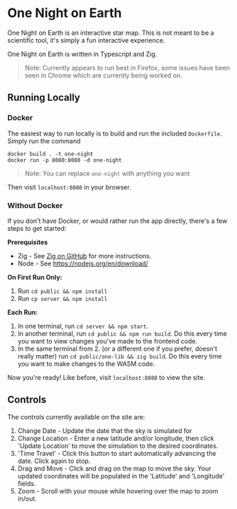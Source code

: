 # One Night on Earth

One Night on Earth is an interactive star map. This is not meant to be a scientific tool, it's simply a fun interactive experience.

One Night on Earth is written in Typescript and Zig.

> Note: Currently appears to run best in Firefox, some issues have been seen in Chrome which are currently being worked on.

## Running Locally

### Docker

The easiest way to run locally is to build and run the included `Dockerfile`. Simply run the command

```
docker build . -t one-night
docker run -p 8080:8080 -d one-night
```

> Note: You can replace `one-night` with anything you want

Then visit `localhost:8080` in your browser.

### Without Docker

If you don't have Docker, or would rather run the app directly, there's a few steps to get started:

**Prerequisites**

- Zig - See [Zig on GitHub](https://github.com/ziglang/zig) for more instructions.
- Node - See https://nodejs.org/en/download/

**On First Run Only:**

1. Run `cd public && npm install`
2. Run `cp server && npm install`

**Each Run:**

1. In one terminal, run `cd server && npm start`.
2. In another terminal, run `cd public && npm run build`. Do this every time you want to view changes you've made to the frontend code.
3. In the same terminal from 2. (or a different one if you prefer, doesn't really matter) run `cd public/one-lib && zig build`. Do this
   every time you want to make changes to the WASM code.

Now you're ready! Like before, visit `localhost:8080` to view the site.

## Controls

The controls currently available on the site are:

1. Change Date - Update the date that the sky is simulated for
2. Change Location - Enter a new latitude and/or longitude, then click 'Update Location' to move the simulation to the desired coordinates.
3. 'Time Travel' - Click this button to start automatically advancing the date. Click again to stop.
4. Drag and Move - Click and drag on the map to move the sky. Your updated coordinates will be populated in the 'Latitude' and 'Longitude' fields.
5. Zoom - Scroll with your mouse while hovering over the map to zoom in/out.
